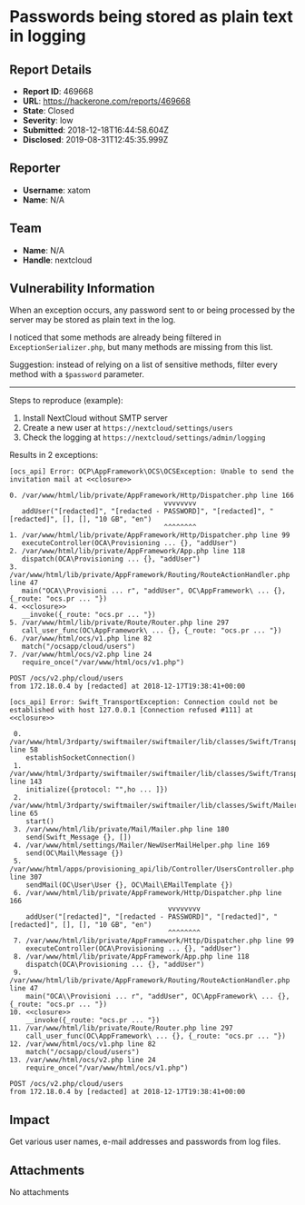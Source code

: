 # Passwords being stored as plain text in logging

## Report Details
- **Report ID**: 469668
- **URL**: https://hackerone.com/reports/469668
- **State**: Closed
- **Severity**: low
- **Submitted**: 2018-12-18T16:44:58.604Z
- **Disclosed**: 2019-08-31T12:45:35.999Z

## Reporter
- **Username**: xatom
- **Name**: N/A

## Team
- **Name**: N/A
- **Handle**: nextcloud

## Vulnerability Information
When an exception occurs, any password sent to or being processed by the server may be stored as plain text in the log.

I noticed that some methods are already being filtered in `ExceptionSerializer.php`, but many methods are missing from this list.

Suggestion: instead of relying on a list of sensitive methods, filter every method with a `$password` parameter.

----

Steps to reproduce (example):

1. Install NextCloud without SMTP server
1. Create a new user at `https://nextcloud/settings/users`
1. Check the logging at `https://nextcloud/settings/admin/logging`

Results in 2 exceptions:

```
[ocs_api] Error: OCP\AppFramework\OCS\OCSException: Unable to send the invitation mail at <<closure>>

0. /var/www/html/lib/private/AppFramework/Http/Dispatcher.php line 166
                                      vvvvvvvv
   addUser("[redacted]", "[redacted - PASSWORD]", "[redacted]", "[redacted]", [], [], "10 GB", "en")
                                      ^^^^^^^^
1. /var/www/html/lib/private/AppFramework/Http/Dispatcher.php line 99
   executeController(OCA\Provisioning ... {}, "addUser")
2. /var/www/html/lib/private/AppFramework/App.php line 118
   dispatch(OCA\Provisioning ... {}, "addUser")
3. /var/www/html/lib/private/AppFramework/Routing/RouteActionHandler.php line 47
   main("OCA\\Provisioni ... r", "addUser", OC\AppFramework\ ... {}, {_route: "ocs.pr ... "})
4. <<closure>>
   __invoke({_route: "ocs.pr ... "})
5. /var/www/html/lib/private/Route/Router.php line 297
   call_user_func(OC\AppFramework\ ... {}, {_route: "ocs.pr ... "})
6. /var/www/html/ocs/v1.php line 82
   match("/ocsapp/cloud/users")
7. /var/www/html/ocs/v2.php line 24
   require_once("/var/www/html/ocs/v1.php")

POST /ocs/v2.php/cloud/users
from 172.18.0.4 by [redacted] at 2018-12-17T19:38:41+00:00
```

```
[ocs_api] Error: Swift_TransportException: Connection could not be established with host 127.0.0.1 [Connection refused #111] at <<closure>>

 0. /var/www/html/3rdparty/swiftmailer/swiftmailer/lib/classes/Swift/Transport/StreamBuffer.php line 58
    establishSocketConnection()
 1. /var/www/html/3rdparty/swiftmailer/swiftmailer/lib/classes/Swift/Transport/AbstractSmtpTransport.php line 143
    initialize({protocol: "",ho ... ]})
 2. /var/www/html/3rdparty/swiftmailer/swiftmailer/lib/classes/Swift/Mailer.php line 65
    start()
 3. /var/www/html/lib/private/Mail/Mailer.php line 180
    send(Swift_Message {}, [])
 4. /var/www/html/settings/Mailer/NewUserMailHelper.php line 169
    send(OC\Mail\Message {})
 5. /var/www/html/apps/provisioning_api/lib/Controller/UsersController.php line 307
    sendMail(OC\User\User {}, OC\Mail\EMailTemplate {})
 6. /var/www/html/lib/private/AppFramework/Http/Dispatcher.php line 166
                                       vvvvvvvv
    addUser("[redacted]", "[redacted - PASSWORD]", "[redacted]", "[redacted]", [], [], "10 GB", "en")
                                       ^^^^^^^^
 7. /var/www/html/lib/private/AppFramework/Http/Dispatcher.php line 99
    executeController(OCA\Provisioning ... {}, "addUser")
 8. /var/www/html/lib/private/AppFramework/App.php line 118
    dispatch(OCA\Provisioning ... {}, "addUser")
 9. /var/www/html/lib/private/AppFramework/Routing/RouteActionHandler.php line 47
    main("OCA\\Provisioni ... r", "addUser", OC\AppFramework\ ... {}, {_route: "ocs.pr ... "})
10. <<closure>>
    __invoke({_route: "ocs.pr ... "})
11. /var/www/html/lib/private/Route/Router.php line 297
    call_user_func(OC\AppFramework\ ... {}, {_route: "ocs.pr ... "})
12. /var/www/html/ocs/v1.php line 82
    match("/ocsapp/cloud/users")
13. /var/www/html/ocs/v2.php line 24
    require_once("/var/www/html/ocs/v1.php")

POST /ocs/v2.php/cloud/users
from 172.18.0.4 by [redacted] at 2018-12-17T19:38:41+00:00
```

## Impact

Get various user names, e-mail addresses and passwords from log files.

## Attachments
No attachments
